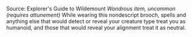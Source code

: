 Source: Explorer's Guide to Wildemount
*Wondrous item, uncommon (requires attunement)*
While wearing this nondescript brooch, spells and anything else that would detect or reveal your creature type treat you as humanoid, and those that would reveal your alignment treat it as neutral.